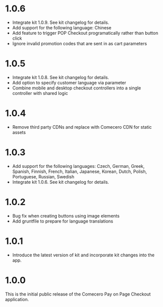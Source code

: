 ﻿<a name="1.0.6"></a>
# 1.0.6

- Integrate kit 1.0.9. See kit changelog for details.
- Add support for the following language: Chinese
- Add feature to trigger POP Checkout programatically rather than button click
- Ignore invalid promotion codes that are sent in as cart parameters

<a name="1.0.5"></a>
# 1.0.5

- Integrate kit 1.0.8. See kit changelog for details.
- Add option to specify customer language via parameter
- Combine mobile and desktop checkout controllers into a single controller with shared logic

<a name="1.0.4"></a>
# 1.0.4

- Remove third party CDNs and replace with Comecero CDN for static assets

<a name="1.0.3"></a>
# 1.0.3

- Add support for the following languages: Czech, German, Greek, Spanish, Finnish, French, Italian, Japanese, Korean, Dutch, Polish, Portuguese, Russian, Swedish
- Integrate kit 1.0.6. See kit changelog for details.

<a name="1.0.2"></a>
# 1.0.2

- Bug fix when creating buttons using image elements
- Add gruntfile to prepare for language translations

<a name="1.0.1"></a>
# 1.0.1

- Introduce the latest version of kit and incorporate kit changes into the app.

<a name="1.0.0"></a>
# 1.0.0

This is the initial public release of the Comecero Pay on Page Checkout application.
